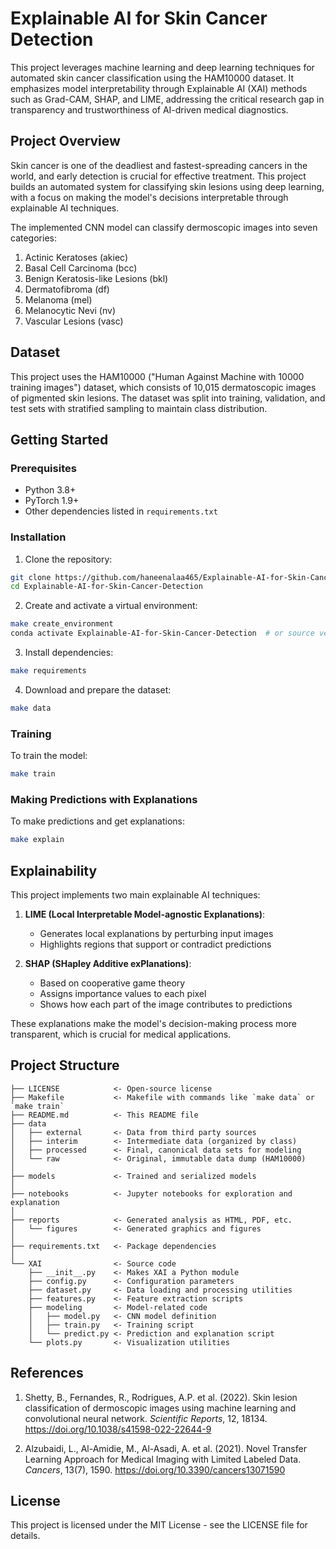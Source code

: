 # Explainable AI for Skin Cancer Detection

This project leverages machine learning and deep learning techniques for automated skin cancer classification using the HAM10000 dataset. It emphasizes model interpretability through Explainable AI (XAI) methods such as Grad-CAM, SHAP, and LIME, addressing the critical research gap in transparency and trustworthiness of AI-driven medical diagnostics.

## Project Overview

Skin cancer is one of the deadliest and fastest-spreading cancers in the world, and early detection is crucial for effective treatment. This project builds an automated system for classifying skin lesions using deep learning, with a focus on making the model's decisions interpretable through explainable AI techniques.

The implemented CNN model can classify dermoscopic images into seven categories:
1. Actinic Keratoses (akiec)
2. Basal Cell Carcinoma (bcc)
3. Benign Keratosis-like Lesions (bkl)
4. Dermatofibroma (df)
5. Melanoma (mel)
6. Melanocytic Nevi (nv)
7. Vascular Lesions (vasc)


## Dataset

This project uses the HAM10000 ("Human Against Machine with 10000 training images") dataset, which consists of 10,015 dermatoscopic images of pigmented skin lesions. The dataset was split into training, validation, and test sets with stratified sampling to maintain class distribution.


## Getting Started

### Prerequisites

- Python 3.8+
- PyTorch 1.9+
- Other dependencies listed in `requirements.txt`

### Installation

1. Clone the repository:
```bash
git clone https://github.com/haneenalaa465/Explainable-AI-for-Skin-Cancer-Detection.git
cd Explainable-AI-for-Skin-Cancer-Detection
```

2. Create and activate a virtual environment:
```bash
make create_environment
conda activate Explainable-AI-for-Skin-Cancer-Detection  # or source venv/bin/activate
```

3. Install dependencies:
```bash
make requirements
```

4. Download and prepare the dataset:
```bash
make data
```

### Training

To train the model:
```bash
make train
```

### Making Predictions with Explanations

To make predictions and get explanations:
```bash
make explain
```

## Explainability

This project implements two main explainable AI techniques:

1. **LIME (Local Interpretable Model-agnostic Explanations)**:
   - Generates local explanations by perturbing input images
   - Highlights regions that support or contradict predictions

2. **SHAP (SHapley Additive exPlanations)**:
   - Based on cooperative game theory
   - Assigns importance values to each pixel
   - Shows how each part of the image contributes to predictions

These explanations make the model's decision-making process more transparent, which is crucial for medical applications.

## Project Structure

```
├── LICENSE            <- Open-source license
├── Makefile           <- Makefile with commands like `make data` or `make train`
├── README.md          <- This README file
├── data
│   ├── external       <- Data from third party sources
│   ├── interim        <- Intermediate data (organized by class)
│   ├── processed      <- Final, canonical data sets for modeling
│   └── raw            <- Original, immutable data dump (HAM10000)
│
├── models             <- Trained and serialized models
│
├── notebooks          <- Jupyter notebooks for exploration and explanation
│
├── reports            <- Generated analysis as HTML, PDF, etc.
│   └── figures        <- Generated graphics and figures
│
├── requirements.txt   <- Package dependencies
│
└── XAI                <- Source code
    ├── __init__.py    <- Makes XAI a Python module
    ├── config.py      <- Configuration parameters
    ├── dataset.py     <- Data loading and processing utilities
    ├── features.py    <- Feature extraction scripts
    ├── modeling       <- Model-related code
    │   ├── model.py   <- CNN model definition
    │   ├── train.py   <- Training script
    │   └── predict.py <- Prediction and explanation script
    └── plots.py       <- Visualization utilities
```

## References

1. Shetty, B., Fernandes, R., Rodrigues, A.P. et al. (2022). Skin lesion classification of dermoscopic images using machine learning and convolutional neural network. *Scientific Reports*, 12, 18134. https://doi.org/10.1038/s41598-022-22644-9

2. Alzubaidi, L., Al-Amidie, M., Al-Asadi, A. et al. (2021). Novel Transfer Learning Approach for Medical Imaging with Limited Labeled Data. *Cancers*, 13(7), 1590. https://doi.org/10.3390/cancers13071590


## License

This project is licensed under the MIT License - see the LICENSE file for details.
